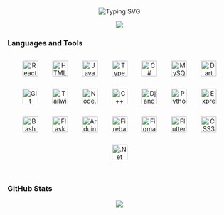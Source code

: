 <br />

<div align="center">

![Typing SVG](https://readme-typing-svg.herokuapp.com?color=FFFFFF&center=true&vCenter=true&height=40&lines=Hi!%2C+I'm+Aria!+👩‍💻;I'm+a+Full+Stack+Developer.+👨🏻‍💻)

[![](https://visitcount.itsvg.in/api?id=WannaCry081&icon=0&color=4)](https://visitcount.itsvg.in)

</div>

### Languages and Tools

<div align="center">  
<a href="https://reactjs.org/" target="_blank"><img style="margin: 14px" src="https://profilinator.rishav.dev/skills-assets/react-original-wordmark.svg" alt="React" height="35" /></a>  
<a href="https://en.wikipedia.org/wiki/HTML5" target="_blank"><img style="margin: 14px" src="https://profilinator.rishav.dev/skills-assets/html5-original-wordmark.svg" alt="HTML5" height="35" /></a>  
<a href="https://www.javascript.com/" target="_blank"><img style="margin: 14px" src="https://profilinator.rishav.dev/skills-assets/javascript-original.svg" alt="JavaScript" height="35" /></a>  
<a href="https://www.typescriptlang.org/" target="_blank"><img style="margin: 14px" src="https://profilinator.rishav.dev/skills-assets/typescript-original.svg" alt="TypeScript" height="35" /></a>  
<a href="https://docs.microsoft.com/en-us/dotnet/csharp/" target="_blank"><img style="margin: 14px" src="https://profilinator.rishav.dev/skills-assets/csharp-original.svg" alt="C#" height="35" /></a>  
<a href="https://www.mysql.com/" target="_blank"><img style="margin: 14px" src="https://profilinator.rishav.dev/skills-assets/mysql-original-wordmark.svg" alt="MySQL" height="35" /></a>  
<a href="https://dart.dev/" target="_blank"><img style="margin: 14px" src="https://profilinator.rishav.dev/skills-assets/dartlang-icon.svg" alt="Dart" height="35" /></a>  
<a href="https://github.com/" target="_blank"><img style="margin: 14px" src="https://profilinator.rishav.dev/skills-assets/git-scm-icon.svg" alt="Git" height="35" /></a>  
<a href="https://www.tailwindcss.com/" target="_blank"><img style="margin: 14px" src="https://profilinator.rishav.dev/skills-assets/tailwindcss.svg" alt="Tailwind CSS" height="35" /></a>  
<a href="https://nodejs.org/" target="_blank"><img style="margin: 14px" src="https://profilinator.rishav.dev/skills-assets/nodejs-original-wordmark.svg" alt="Node.js" height="35" /></a>  
<a href="https://www.cplusplus.com/" target="_blank"><img style="margin: 14px" src="https://profilinator.rishav.dev/skills-assets/cplusplus-original.svg" alt="C++" height="35" /></a>  
<a href="https://www.djangoproject.com/" target="_blank"><img style="margin: 14px" src="https://profilinator.rishav.dev/skills-assets/django-original.svg" alt="Django" height="35" /></a>  
<a href="https://www.python.org/" target="_blank"><img style="margin: 14px" src="https://profilinator.rishav.dev/skills-assets/python-original.svg" alt="Python" height="35" /></a>  
<a href="https://expressjs.com/" target="_blank"><img style="margin: 14px" src="https://profilinator.rishav.dev/skills-assets/express-original-wordmark.svg" alt="Express.js" height="35" /></a>  
<a href="https://www.gnu.org/software/bash/" target="_blank"><img style="margin: 14px" src="https://profilinator.rishav.dev/skills-assets/gnu_bash-icon.svg" alt="Bash" height="35" /></a>  
<a href="https://flask.palletsprojects.com/" target="_blank"><img style="margin: 14px" src="https://profilinator.rishav.dev/skills-assets/flask.png" alt="Flask" height="35" /></a>  
<a href="https://www.arduino.cc/" target="_blank"><img style="margin: 14px" src="https://profilinator.rishav.dev/skills-assets/arduino.png" alt="Arduino" height="35" /></a>  
<a href="https://firebase.google.com/" target="_blank"><img style="margin: 14px" src="https://profilinator.rishav.dev/skills-assets/firebase.png" alt="Firebase" height="35" /></a>  
<a href="https://www.figma.com/" target="_blank"><img style="margin: 14px" src="https://profilinator.rishav.dev/skills-assets/figma-icon.svg" alt="Figma" height="35" /></a>  
<a href="https://flutter.dev/" target="_blank"><img style="margin: 14px" src="https://profilinator.rishav.dev/skills-assets/flutterio-icon.svg" alt="Flutter" height="35" /></a>  
<a href="https://www.w3schools.com/css/" target="_blank"><img style="margin: 14px" src="https://profilinator.rishav.dev/skills-assets/css3-original-wordmark.svg" alt="CSS3" height="35" /></a>  
<a href="https://dotnet.microsoft.com/download" target="_blank"><img style="margin: 14px" src="https://profilinator.rishav.dev/skills-assets/dotnetcore.png" alt=".Net Core" height="35" /></a>  
</div>

<br />

### GitHub Stats

<div align="center">

![](https://github-readme-streak-stats.herokuapp.com/?user=Aria+C0de&theme=tokyonight&hide_border=true)<br/>

</div>

